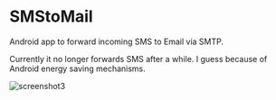 # SMStoMail
Android app to forward incoming SMS to Email via SMTP.

Currently it no longer forwards SMS after a while.
I guess because of Android energy saving mechanisms.

![screenshot3](https://user-images.githubusercontent.com/1571683/118721327-fdbb9b80-b82a-11eb-8f0d-c1eaf24e13ce.jpg)
